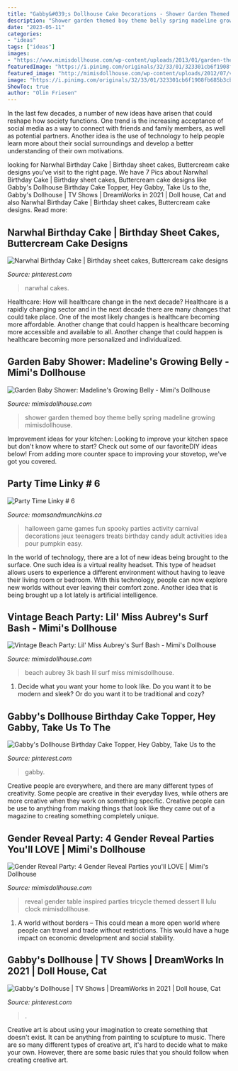 ```yaml
---
title: "Gabby&#039;s Dollhouse Cake Decorations - Shower Garden Themed Boy Theme Belly Spring Madeline Growing Mimisdollhouse"
description: "Shower garden themed boy theme belly spring madeline growing mimisdollhouse"
date: "2023-05-11"
categories:
- "ideas"
tags: ["ideas"]
images:
- "https://www.mimisdollhouse.com/wp-content/uploads/2013/01/garden-themed-baby-shower-ideas-featured.jpg"
featuredImage: "https://i.pinimg.com/originals/32/33/01/323301cb6f1908fb685b3cb17685025a.png"
featured_image: "http://mimisdollhouse.com/wp-content/uploads/2012/07/vintage-beach-party-ideas.jpg"
image: "https://i.pinimg.com/originals/32/33/01/323301cb6f1908fb685b3cb17685025a.png"
ShowToc: true
author: "Olin Friesen"
---
```



In the last few decades, a number of new ideas have arisen that could reshape how society functions. One trend is the increasing acceptance of social media as a way to connect with friends and family members, as well as potential partners. Another idea is the use of technology to help people learn more about their social surroundings and develop a better understanding of their own motivations.

	

		
looking for Narwhal Birthday Cake | Birthday sheet cakes, Buttercream cake designs you've visit to the right page. We have 7 Pics about Narwhal Birthday Cake | Birthday sheet cakes, Buttercream cake designs like Gabby&#039;s Dollhouse Birthday Cake Topper, Hey Gabby, Take Us to the, Gabby&#039;s Dollhouse | TV Shows | DreamWorks in 2021 | Doll house, Cat and also Narwhal Birthday Cake | Birthday sheet cakes, Buttercream cake designs. Read more:
		
    
## Narwhal Birthday Cake | Birthday Sheet Cakes, Buttercream Cake Designs

<img loading=lazy src="https://i.pinimg.com/originals/5e/38/c0/5e38c01a288a273c213e82ed970a8a93.jpg" onerror="this.onerror=null;this.src='https://tse2.mm.bing.net/th?id=OIP.QIOIdujhUczEuoK6AjwW6QHaJ4&amp;pid=15.1';" alt="Narwhal Birthday Cake | Birthday sheet cakes, Buttercream cake designs">

_Source: pinterest.com_

>narwhal cakes. 

	

Healthcare: How will healthcare change in the next decade?
Healthcare is a rapidly changing sector and in the next decade there are many changes that could take place. One of the most likely changes is healthcare becoming more affordable. Another change that could happen is healthcare becoming more accessible and available to all. Another change that could happen is healthcare becoming more personalized and individualized.

    
## Garden Baby Shower: Madeline&#039;s Growing Belly - Mimi&#039;s Dollhouse

<img loading=lazy src="https://www.mimisdollhouse.com/wp-content/uploads/2013/01/garden-themed-baby-shower-ideas-featured.jpg" onerror="this.onerror=null;this.src='https://tse1.mm.bing.net/th?id=OIP.3E8vB-ckwduokIUbY4oGdQHaHa&amp;pid=15.1';" alt="Garden Baby Shower: Madeline&#039;s Growing Belly - Mimi&#039;s Dollhouse">

_Source: mimisdollhouse.com_

>shower garden themed boy theme belly spring madeline growing mimisdollhouse. 

	

Improvement ideas for your kitchen:
Looking to improve your kitchen space but don't know where to start? Check out some of our favoriteDIY ideas below! From adding more counter space to improving your stovetop, we've got you covered.

    
## Party Time Linky # 6

<img loading=lazy src="http://www.momsandmunchkins.ca/wp-content/uploads/2013/09/Halloween-Game-Ideas-600x600.jpg" onerror="this.onerror=null;this.src='https://tse3.mm.bing.net/th?id=OIP.CaPOVPXMAc58yY985klOSgHaHa&amp;pid=15.1';" alt="Party Time Linky # 6">

_Source: momsandmunchkins.ca_

>halloween game games fun spooky parties activity carnival decorations jeux teenagers treats birthday candy adult activities idea pour pumpkin easy. 

	

In the world of technology, there are a lot of new ideas being brought to the surface. One such idea is a virtual reality headset. This type of headset allows users to experience a different environment without having to leave their living room or bedroom. With this technology, people can now explore new worlds without ever leaving their comfort zone. Another idea that is being brought up a lot lately is artificial intelligence.

    
## Vintage Beach Party: Lil&#039; Miss Aubrey&#039;s Surf Bash - Mimi&#039;s Dollhouse

<img loading=lazy src="http://mimisdollhouse.com/wp-content/uploads/2012/07/vintage-beach-party-ideas.jpg" onerror="this.onerror=null;this.src='https://tse1.mm.bing.net/th?id=OIP.50i-FE-ISLnNnQeXrdDyTgHaOg&amp;pid=15.1';" alt="Vintage Beach Party: Lil&#039; Miss Aubrey&#039;s Surf Bash - Mimi&#039;s Dollhouse">

_Source: mimisdollhouse.com_

>beach aubrey 3k bash lil surf miss mimisdollhouse. 

	

1. Decide what you want your home to look like. Do you want it to be modern and sleek? Or do you want it to be traditional and cozy?

    
## Gabby&#039;s Dollhouse Birthday Cake Topper, Hey Gabby, Take Us To The

<img loading=lazy src="https://i.pinimg.com/736x/ea/5a/3d/ea5a3dc116629c6ee89472659dff6284.jpg" onerror="this.onerror=null;this.src='https://tse2.mm.bing.net/th?id=OIP.ZUO3XOL2PU8tjvgkbo38ugHaJ4&amp;pid=15.1';" alt="Gabby&#039;s Dollhouse Birthday Cake Topper, Hey Gabby, Take Us to the">

_Source: pinterest.com_

>gabby. 

	

Creative people are everywhere, and there are many different types of creativity. Some people are creative in their everyday lives, while others are more creative when they work on something specific. Creative people can be use to anything from making things that look like they came out of a magazine to creating something completely unique.

    
## Gender Reveal Party: 4 Gender Reveal Parties You&#039;ll LOVE | Mimi&#039;s Dollhouse

<img loading=lazy src="https://www.mimisdollhouse.com/wp-content/uploads/2015/03/gender-reveal-dessert-table.jpg" onerror="this.onerror=null;this.src='https://tse3.mm.bing.net/th?id=OIP.ed6uu9lVkBTXD1FJxq3Q5AHaJ9&amp;pid=15.1';" alt="Gender Reveal Party: 4 Gender Reveal Parties you&#039;ll LOVE | Mimi&#039;s Dollhouse">

_Source: mimisdollhouse.com_

>reveal gender table inspired parties tricycle themed dessert ll lulu clock mimisdollhouse. 

	

1. A world without borders – This could mean a more open world where people can travel and trade without restrictions. This would have a huge impact on economic development and social stability. 

    
## Gabby&#039;s Dollhouse | TV Shows | DreamWorks In 2021 | Doll House, Cat

<img loading=lazy src="https://i.pinimg.com/originals/32/33/01/323301cb6f1908fb685b3cb17685025a.png" onerror="this.onerror=null;this.src='https://tse2.mm.bing.net/th?id=OIP.WjkG4D8QVgBukrT-smJXpQHaGW&amp;pid=15.1';" alt="Gabby&#039;s Dollhouse | TV Shows | DreamWorks in 2021 | Doll house, Cat">

_Source: pinterest.com_

>. 

	

Creative art is about using your imagination to create something that doesn't exist. It can be anything from painting to sculpture to music. There are so many different types of creative art, it's hard to decide what to make your own. However, there are some basic rules that you should follow when creating creative art.

